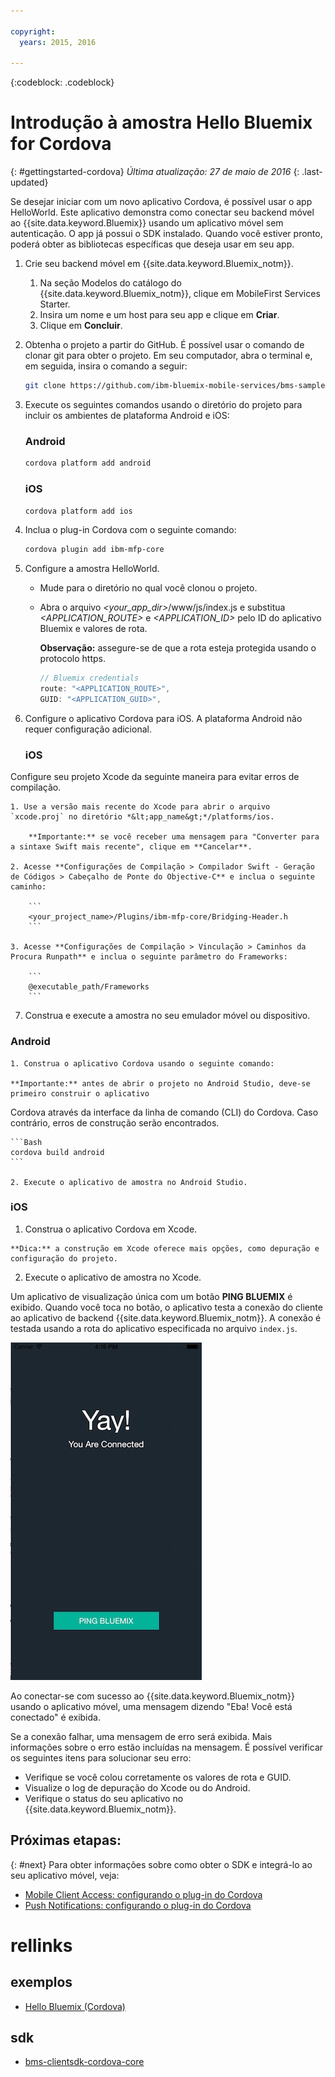 ```yaml
---

copyright:
  years: 2015, 2016

---
```

<!-- Attribute definitions -->
{:codeblock: .codeblock}

# Introdução à amostra Hello Bluemix for Cordova
{: #gettingstarted-cordova}
*Última atualização: 27 de maio de 2016*
{: .last-updated}

Se desejar iniciar com um novo aplicativo Cordova, é possível usar o app HelloWorld. Este aplicativo demonstra como conectar seu backend móvel ao {{site.data.keyword.Bluemix}} usando um aplicativo móvel sem autenticação. O app já possui o SDK instalado. Quando você estiver pronto, poderá obter as bibliotecas específicas que deseja usar em seu app.

1. Crie seu backend móvel em {{site.data.keyword.Bluemix_notm}}.

	1. Na seção Modelos do catálogo do {{site.data.keyword.Bluemix_notm}}, clique em MobileFirst Services Starter.
	1. Insira um nome e um host para seu app e clique em **Criar**.
	1. Clique em **Concluir**.

2. Obtenha o projeto a partir do GitHub. É possível usar o comando de clonar git para obter o projeto. Em seu
computador, abra o terminal e, em seguida, insira o comando a seguir:

	```Bash
	git clone https://github.com/ibm-bluemix-mobile-services/bms-samples-cordova-helloworld
	```

3. Execute os seguintes comandos usando o diretório do projeto para incluir os ambientes de plataforma Android e iOS:

	### Android

	```Bash
	cordova platform add android
	```

	### iOS

	```Bash
	cordova platform add ios
	```

4. Inclua o plug-in Cordova com o seguinte comando:

	```Bash
	cordova plugin add ibm-mfp-core
	```

5. Configure a amostra HelloWorld.

	* Mude para o diretório no qual você clonou o projeto.
	* Abra o arquivo *&lt;your_app_dir&gt;*/www/js/index.js e substitua *&lt;APPLICATION_ROUTE&gt;* e *&lt;APPLICATION_ID&gt;* pelo ID do aplicativo Bluemix e valores de rota.

		**Observação:** assegure-se de que a rota esteja protegida usando o protocolo https.

		```Javascript
		// Bluemix credentials
		route: "<APPLICATION_ROUTE>",
		GUID: "<APPLICATION_GUID>",
		```

6. Configure o aplicativo Cordova para iOS. A plataforma Android não requer configuração adicional.

	### iOS
  Configure seu projeto Xcode da seguinte maneira para evitar erros de compilação.

	1. Use a versão mais recente do Xcode para abrir o arquivo `xcode.proj` no diretório *&lt;app_name&gt;*/platforms/ios.

		**Importante:** se você receber uma mensagem para "Converter para a sintaxe Swift mais recente", clique em **Cancelar**.

	2. Acesse **Configurações de Compilação > Compilador Swift - Geração de Códigos > Cabeçalho de Ponte do Objective-C** e inclua o seguinte caminho:

		```
		<your_project_name>/Plugins/ibm-mfp-core/Bridging-Header.h
		```

	3. Acesse **Configurações de Compilação > Vinculação > Caminhos da Procura Runpath** e inclua o seguinte parâmetro do Frameworks:

		```
		@executable_path/Frameworks
		```

7. Construa e execute a amostra no seu emulador móvel ou dispositivo.

  ### Android
	1. Construa o aplicativo Cordova usando o seguinte comando:

    **Importante:** antes de abrir o projeto no Android Studio, deve-se primeiro construir o aplicativo
Cordova através da interface da linha de comando (CLI) do Cordova. Caso contrário, erros de construção serão encontrados.

	```Bash
	cordova build android
	```

	2. Execute o aplicativo de amostra no Android Studio.

  ### iOS
  1. Construa o aplicativo Cordova em Xcode.

    **Dica:** a construção em Xcode oferece mais opções, como depuração e configuração do projeto.

  2. Execute o aplicativo de amostra no Xcode.

Um aplicativo de visualização única com um botão **PING BLUEMIX** é exibido. Quando você toca no botão, o aplicativo testa a conexão do cliente ao aplicativo de backend {{site.data.keyword.Bluemix_notm}}. A conexão é testada usando a rota do aplicativo especificada no arquivo `index.js`.


![Aplicativo Hello World conectado com êxito ao Bluemix](images/yayconnected.jpg "Figura 1. Aplicativo Hello World conectado com êxito ao Bluemix")


Ao conectar-se com sucesso ao {{site.data.keyword.Bluemix_notm}} usando o aplicativo móvel, uma mensagem dizendo "Eba! Você está conectado" é exibida.


<!--![Hello World application not connected to Bluemix](images/bummer_android.jpg "Figure 2. Hello World application not connected to Bluemix")-->

Se a conexão falhar, uma mensagem de erro será exibida. Mais informações sobre o erro estão incluídas na mensagem. É possível verificar os seguintes itens para solucionar seu erro:

- Verifique se você colou corretamente os valores de
rota e GUID.
- Visualize o log de depuração do Xcode ou do Android.
- Verifique o status do seu aplicativo no {{site.data.keyword.Bluemix_notm}}.

## Próximas etapas:
{: #next}
Para obter informações sobre como obter o SDK e integrá-lo ao seu aplicativo móvel, veja:
* [Mobile Client Access: configurando o plug-in do Cordova](../../services/mobileaccess/getting-started-cordova.html)
* [Push Notifications: configurando o plug-in do Cordova](../../services/mobilepush/enablepush_cordova.html#setup_sdk_cordova)

# rellinks

## exemplos
   * [Hello Bluemix (Cordova)](https://github.com/ibm-bluemix-mobile-services/bms-samples-cordova-helloworld)

## sdk
   * [bms-clientsdk-cordova-core](https://github.com/ibm-bluemix-mobile-services/bms-clientsdk-cordova-plugin-core)

<!--## api
   * [Core API](https://www.{DomainName}/docs/api/content/api/mobilefirst/cordova/core-api-doc/overview-summary.html)
-->
